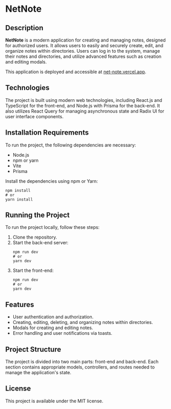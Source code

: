 # NetNote

## Description
**NetNote** is a modern application for creating and managing notes, designed for authorized users. It allows users to easily and securely create, edit, and organize notes within directories. Users can log in to the system, manage their notes and directories, and utilize advanced features such as creation and editing modals.

This application is deployed and accessible at [net-note.vercel.app](https://net-note.vercel.app).

## Technologies
The project is built using modern web technologies, including React.js and TypeScript for the front-end, and Node.js with Prisma for the back-end. It also utilizes React Query for managing asynchronous state and Radix UI for user interface components.

## Installation Requirements
To run the project, the following dependencies are necessary:
- Node.js
- npm or yarn
- Vite
- Prisma

Install the dependencies using npm or Yarn:
```
npm install
# or
yarn install
```

## Running the Project
To run the project locally, follow these steps:

1. Clone the repository.
2. Start the back-end server:
   ```
   npm run dev
   # or
   yarn dev
   ```
3. Start the front-end:
   ```
   npm run dev
   # or
   yarn dev
   ```

## Features
- User authentication and authorization.
- Creating, editing, deleting, and organizing notes within directories.
- Modals for creating and editing notes.
- Error handling and user notifications via toasts.

## Project Structure
The project is divided into two main parts: front-end and back-end. Each section contains appropriate models, controllers, and routes needed to manage the application's state.

## License
This project is available under the MIT license.